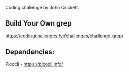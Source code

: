 Coding challenge by John Crickett.
## Build Your Own grep
https://codingchallenges.fyi/challenges/challenge-grep/

## Dependencies:

Picocli - https://picocli.info/
